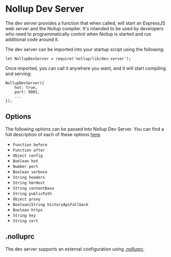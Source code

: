 # Nollup Dev Server

The dev server provides a function that when called, will start an ExpressJS web server and the Nollup compiler. It's intended to be used by developers who need to programmatically control when Nollup is started and run additional code around it. 

The dev server can be imported into your startup script using the following:

```
let NollupDevServer = require('nollup/lib/dev-server');
```

Once imported, you can call it anywhere you want, and it will start compiling and serving:

```
NollupDevServer({
    hot: true,
    port: 9001,
    ...
});
```

## Options

The following options can be passed into Nollup Dev Server. You can find a full description of each of these options [here](./options.md).

* ```Function before```
* ```Function after```
* ```Object config```
* ```Boolean hot```
* ```Number port```
* ```Boolean verbose```
* ```String headers```
* ```String hmrHost```
* ```String contentBase```
* ```String publicPath```
* ```Object proxy```
* ```Boolean|String historyApiFallback```
* ```Boolean https```
* ```String key```
* ```String cert```

## .nolluprc

The dev server supports an external configuration using [.nolluprc](./nolluprc.md).
